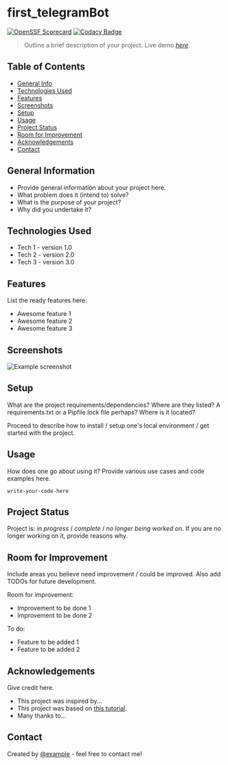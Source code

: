 # first_telegramBot

[![OpenSSF Scorecard](https://api.securityscorecards.dev/projects/github.com/lurkydismal/yatytbidlo_first_telegram_bot/badge)](https://securityscorecards.dev/viewer/?uri=github.com/lurkydismal/yatytbidlo_first_telegram_bot)
[![Codacy Badge](https://app.codacy.com/project/badge/Grade/335d48f9307d4dd68fc40dc884ab7c32)](https://app.codacy.com/gh/lurkydismal/yatytbidlo_first_telegram_bot/dashboard?utm_source=gh&utm_medium=referral&utm_content=&utm_campaign=Badge_grade)

> Outline a brief description of your project.
> Live demo [_here_](https://www.example.com). <!-- If you have the project hosted somewhere, include the link here. -->

## Table of Contents

  * [General Info](#general-information)
  * [Technologies Used](#technologies-used)
  * [Features](#features)
  * [Screenshots](#screenshots)
  * [Setup](#setup)
  * [Usage](#usage)
  * [Project Status](#project-status)
  * [Room for Improvement](#room-for-improvement)
  * [Acknowledgements](#acknowledgements)
  * [Contact](#contact)
  <!-- * [License](#license) -->

## General Information

  * Provide general information about your project here.
  * What problem does it (intend to) solve?
  * What is the purpose of your project?
  * Why did you undertake it?
<!-- You don't have to answer all the questions - just the ones relevant to your project. -->

## Technologies Used

  * Tech 1 - version 1.0
  * Tech 2 - version 2.0
  * Tech 3 - version 3.0

## Features

List the ready features here:

  * Awesome feature 1
  * Awesome feature 2
  * Awesome feature 3

## Screenshots

![Example screenshot](./img/screenshot.png)
<!-- If you have screenshots you'd like to share, include them here. -->

## Setup

What are the project requirements/dependencies? Where are they listed?
A requirements.txt or a Pipfile.lock file perhaps? Where is it located?

Proceed to describe how to
install / setup one's local environment / get started with the project.

## Usage

How does one go about using it?
Provide various use cases and code examples here.

`write-your-code-here`

## Project Status

Project is: _in progress_ / _complete_ / _no longer being worked on_.
If you are no longer working on it, provide reasons why.

## Room for Improvement

Include areas you believe
need improvement / could be improved.
Also add TODOs for future development.

Room for improvement:

  * Improvement to be done 1
  * Improvement to be done 2

To do:

  * Feature to be added 1
  * Feature to be added 2

## Acknowledgements

Give credit here.

  * This project was inspired by...
  * This project was based on [this tutorial](https://www.example.com/).
  * Many thanks to...

## Contact

Created by [@example](https://example.com/) - feel free to contact me!

<!-- ## License -->
<!-- This project is open source and available under the [... License](). -->

<!-- You don't have to include all sections - just the one's relevant to your project -->
